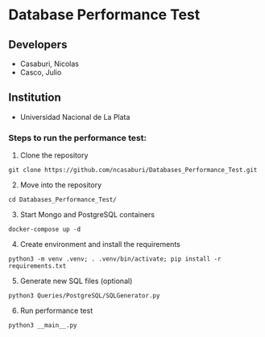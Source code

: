 # Database Performance Test
## Developers
 
* Casaburi, Nicolas
* Casco, Julio

## Institution

* Universidad Nacional de La Plata

### Steps to run the performance test:
1. Clone the repository
```
git clone https://github.com/ncasaburi/Databases_Performance_Test.git
```
2. Move into the repository
```
cd Databases_Performance_Test/
```
3. Start Mongo and PostgreSQL containers
```
docker-compose up -d
```
4. Create environment and install the requirements
```
python3 -m venv .venv; . .venv/bin/activate; pip install -r requirements.txt
```
5. Generate new SQL files (optional)
```
python3 Queries/PostgreSQL/SQLGenerator.py 
```
6. Run performance test
```
python3 __main__.py
```